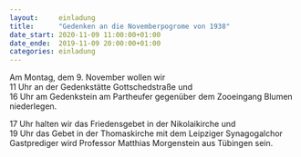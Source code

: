 ```yaml
---
layout:     einladung
title:      "Gedenken an die Novemberpogrome von 1938"
date_start: 2020-11-09 11:00:00+01:00
date_ende:  2019-11-09 20:00:00+01:00
categories: einladung
---
```


Am Montag, dem 9. November wollen wir
<br/>
11 Uhr an der Gedenkstätte Gottschedstraße und
<br/>
16 Uhr am Gedenkstein am Partheufer gegenüber dem Zooeingang Blumen niederlegen.

17 Uhr halten wir das Friedensgebet in der Nikolaikirche und
<br/>
19 Uhr das Gebet in der Thomaskirche mit dem Leipziger Synagogalchor
<br/>
Gastprediger wird Professor Matthias Morgenstein aus Tübingen sein.

